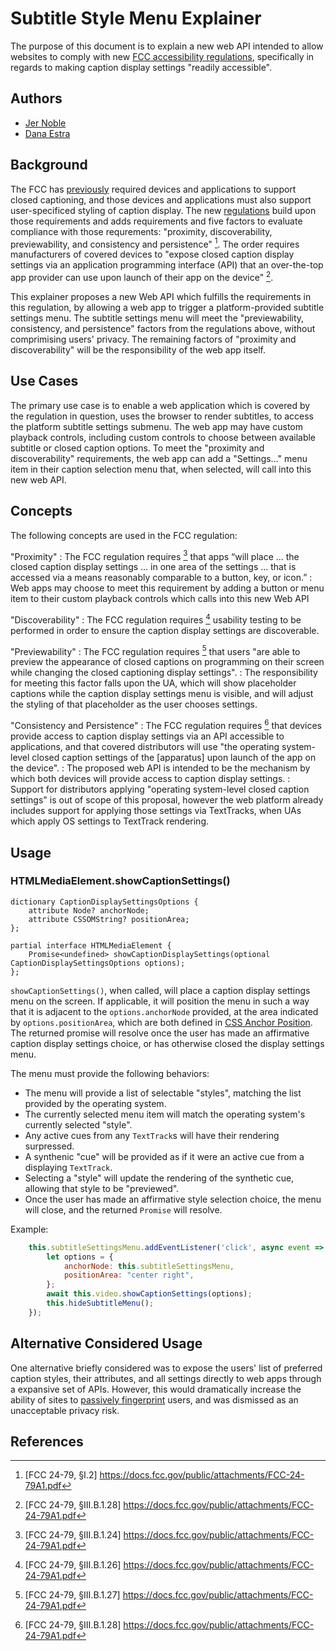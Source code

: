 # Subtitle Style Menu Explainer

The purpose of this document is to explain a new web API intended to allow websites to comply with new [FCC accessibility regulations](https://www.fcc.gov/document/fcc-acts-improve-accessibility-closed-captioning-settings), specifically in regards to making caption display settings "readily accessible".

## Authors

* [Jer Noble](https://github.com/jernoble)
* [Dana Estra](https://github.com/danae404)

## Background

The FCC has [previously](https://www.federalregister.gov/documents/2016/02/04/2016-00929/accessibility-of-user-interfaces-and-video-programming-guides-and-menus) required devices and applications to support closed captioning, and those devices and applications must also support user-specificed styling of caption display. The new [regulations](https://www.fcc.gov/document/fcc-acts-improve-accessibility-closed-captioning-settings) build upon those requirements and adds requirements and five factors to evaluate compliance with those requrements: "proximity, discoverability, previewability,
and consistency and persistence" [^§I.2]. The order requires manufacturers of covered devices to "expose closed caption display
settings via an application programming interface (API) that an over-the-top app provider can use upon
launch of their app on the device" [^§III.B.1.28].

This explainer proposes a new Web API which fulfills the requirements in this regulation, by allowing a web app to trigger a platform-provided subtitle settings menu. The subtitle settings menu will meet the "previewability, consistency, and persistence" factors from the regulations above, without comprimising users' privacy. The remaining factors of "proximity and discoverability" will be the responsibility of the web app itself.

## Use Cases

The primary use case is to enable a web application which is covered by the regulation in question, uses the browser to render subtitles, to access the platform subtitle settings submenu. The web app may have custom playback controls, including custom controls to choose between available subtitle or closed caption options. To meet the "proximity and discoverability" requirements, the web app can add a "Settings..." menu item in their caption selection menu that, when selected, will call into this new web API.

## Concepts

The following concepts are used in the FCC regulation:

"Proximity"
: The FCC regulation requires [^§III.B.1.24] that apps “will place ... the closed caption display settings ... in one area of the
settings ... that is accessed via a means reasonably comparable to a button, key, or icon.”
: Web apps may choose to meet this requirement by adding a button or menu item to their custom playback controls which calls into this new Web API

"Discoverability"
: The FCC regulation requires [^§III.B.1.26] usability testing to be performed in order to ensure the caption display settings are discoverable.

"Previewability"
: The FCC regulation requires [^§III.B.1.27] that users "are able to preview the appearance of closed captions on
programming on their screen while changing the closed captioning display settings".
: The responsibility for meeting this factor falls upon the UA, which will show placeholder captions while the caption display settings menu is visible, and will adjust the styling of that placeholder as the user chooses settings.

"Consistency and Persistence"
: The FCC regulation requires [^§III.B.1.28] that devices provide access to caption display settings via an API accessible to applications, and that covered distributors will use "the operating system-level closed caption settings of the [apparatus] upon launch of the app on the device".
: The proposed web API is intended to be the mechanism by which both devices will provide access to caption display settings.
: Support for distributors applying "operating system-level closed caption settings" is out of scope of this proposal, however the web platform already includes support for applying those settings via TextTracks, when UAs which apply OS settings to TextTrack rendering.

## Usage

### HTMLMediaElement.showCaptionSettings()

```idl
dictionary CaptionDisplaySettingsOptions {
	attribute Node? anchorNode;
	attribute CSSOMString? positionArea;
};

partial interface HTMLMediaElement {
	Promise<undefined> showCaptionDisplaySettings(optional CaptionDisplaySettingsOptions options);
};
```

`showCaptionSettings()`, when called, will place a caption display settings menu on the screen. If applicable, it will position the menu in such a way that it is adjacent to the `options.anchorNode` provided, at the area indicated by `options.positionArea`, which are both defined in [CSS Anchor Position](https://drafts.csswg.org/css-anchor-position/). The returned promise will resolve once the user has made an affirmative caption display settings choice, or has otherwise closed the display settings menu.

The menu must provide the following behaviors:
- The menu will provide a list of selectable "styles", matching the list provided by the operating system.
- The currently selected menu item will match the operating system's currently selected "style".
- Any active cues from any `TextTrack`s will have their rendering surpressed. 
- A synthenic "cue" will be provided as if it were an active cue from a displaying `TextTrack`.
- Selecting a "style" will update the rendering of the synthetic cue, allowing that style to be "previewed".
- Once the user has made an affirmative style selection choice, the menu will close, and the returned `Promise` will resolve.

Example:

```js
	this.subtitleSettingsMenu.addEventListener('click', async event => {
		let options = {
			anchorNode: this.subtitleSettingsMenu,
			positionArea: "center right",
		};
		await this.video.showCaptionSettings(options);
		this.hideSubtitleMenu();
	});
```

## Alternative Considered Usage

One alternative briefly considered was to expose the users' list of preferred caption styles, their attributes, and all settings directly to web apps through a expansive set of APIs. However, this would dramatically increase the ability of sites to [passively fingerprint](https://www.w3.org/TR/fingerprinting-guidance/#passive) users, and was dismissed as an unacceptable privacy risk.

## References

[^§I.2]: [FCC 24-79, §I.2] https://docs.fcc.gov/public/attachments/FCC-24-79A1.pdf
[^§III.B.1.28]: [FCC 24-79, §III.B.1.28] https://docs.fcc.gov/public/attachments/FCC-24-79A1.pdf
[^§III.B.1.24]: [FCC 24-79, §III.B.1.24] https://docs.fcc.gov/public/attachments/FCC-24-79A1.pdf
[^§III.B.1.26]: [FCC 24-79, §III.B.1.26] https://docs.fcc.gov/public/attachments/FCC-24-79A1.pdf
[^§III.B.1.27]: [FCC 24-79, §III.B.1.27] https://docs.fcc.gov/public/attachments/FCC-24-79A1.pdf
